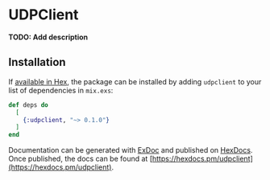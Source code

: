 # UDPClient

**TODO: Add description**

## Installation

If [available in Hex](https://hex.pm/docs/publish), the package can be installed
by adding `udpclient` to your list of dependencies in `mix.exs`:

```elixir
def deps do
  [
    {:udpclient, "~> 0.1.0"}
  ]
end
```

Documentation can be generated with [ExDoc](https://github.com/elixir-lang/ex_doc)
and published on [HexDocs](https://hexdocs.pm). Once published, the docs can
be found at [https://hexdocs.pm/udpclient](https://hexdocs.pm/udpclient).

